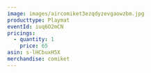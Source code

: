 ```yaml
---
image: images/aircomiket3ezqdyzevgaowzbm.jpg
producttype: Playmat
eventId: iuq6O2mCN
pricings:
  - quantity: 1
    price: 65
asin: s-lHCbuxH5X
merchandise: comiket
---
```

